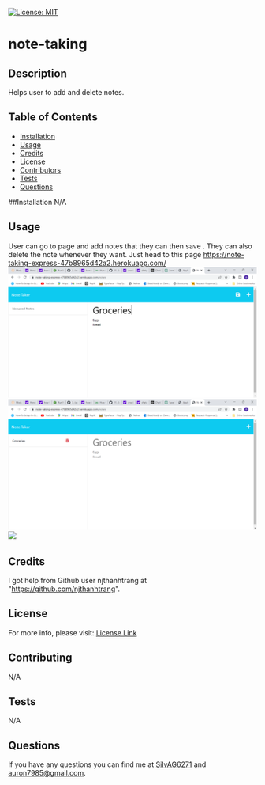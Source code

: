 
  [![License: MIT](https://img.shields.io/badge/License-MIT-yellow.svg)](https://opensource.org/licenses/MIT)

# note-taking


## Description
Helps user to add and delete notes.

## Table of Contents
- [Installation](#Installation)
- [Usage](#Usage)
- [Credits](#Credits)
- [License](#License)
- [Contributors](#Contributing)
- [Tests](#Tests)
- [Questions](#Questions)

##Installation
N/A
  
## Usage 
User can go to page and add notes that they can  then   save  .   They  can   also   delete  the  note   whenever  they want. Just head to this page https://note-taking-express-47b8965d42a2.herokuapp.com/
![picture of adding notes in note-taking app](media/noteTaker.png)
![picture of saved note in note-taking app](media/SavedNotes.png)
![](media/note-taking.gif)


## Credits
I got help from Github user njthanhtrang at "https://github.com/njthanhtrang".


## License 
For more info, please visit: [License Link](https://opensource.org/licenses/MIT)


## Contributing
N/A

## Tests 
N/A

## Questions 
If you have any questions you can find me at [SilvAG6271](https://github.com/SilvAG6271) and <a href="mailto:auron7985@gmail.com">auron7985@gmail.com</a>.
